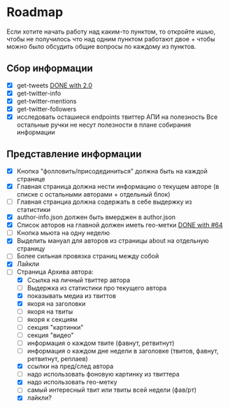 # Roadmap

Если хотите начать работу над каким-то пунктом, то откройте ишью, чтобы не получилось что над одним пунктом работают двое + чтобы можно было обсудить общие вопросы по каждому из пунктов.

## Сбор информации

* [x] get-tweets [DONE with 2.0](https://github.com/iamstarkov/get-tweets/releases/tag/v2.0.0)
* [x] get-twitter-info
* [x] get-twitter-mentions
* [x] get-twitter-followers
* [x] исследовать осташиеся endpoints твиттер АПИ на полезность
      Все остальные ручки не несут полезности в плане собирания информации

## Представление информации

* [x] Кнопка "фолловить/присодединиться" должна быть на каждой странице
* [x] Главная страница должна нести информацию о текущем авторе (в списке с остальными авторами + отдельный блок)
* [ ] Главная странциа должна содержать в себе выдержку из статистики
* [x] author-info.json должен быть вмерджен в author.json
* [x] Список авторов на главной должен иметь гео-метки [DONE with #64](https://github.com/iamstarkov/abroadunderhood/pull/64)
* [ ] Кнопка мьюта на одну неделю
* [x] Выделить мануал для авторов из страницы about на отдельную страницу
* [ ] Более сильная провязка страниц между собой
* [x] Лайкли
* [ ] Страница Архива автора:
  * [x] Ссылка на личный твиттер автора
  * [ ] Выдержка из статистики про текущего автора
  * [x] показывать медиа из твиттов
  * [x] якоря на заголовки
  * [ ] якоря на твиты
  * [ ] якоря к секциям
  * [ ] секция "картинки"
  * [ ] секция "видео"
  * [ ] информация о каждом твите (фавнут, ретвитнут)
  * [ ] информация о каждом дне недели в заголовке (твитов, фавнут, ретвитнут, реплаев)
  * [x] ссылки на пред/след автора
  * [ ] надо использовать фоновую картинку из твиттера
  * [x] надо использовать гео-метку
  * [ ] самый интересный твит или твиты всей недели (фав/рт)
  * [x] лайкли?
